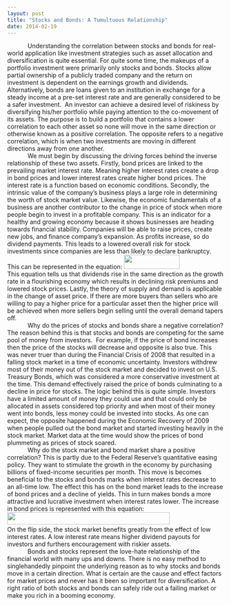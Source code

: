 ```yaml
---
layout: post
title: "Stocks and Bonds: A Tumultuous Relationship"
date: 2014-02-19
---
```


<p>&nbsp;&nbsp;&nbsp;&nbsp;&nbsp;&nbsp;&nbsp;&nbsp;&nbsp;&nbsp;&nbsp;&nbsp;Understanding the correlation between stocks and bonds for real-world application like investment strategies such as asset allocation and diversification is quite essential. For quite some time, the makeups of a portfolio investment were primarily only stocks and bonds. Stocks allow partial ownership of a publicly traded company and the return on investment is dependent on the earnings growth and dividends. Alternatively, bonds are loans given to an institution in exchange for a steady income at a pre-set interest rate and are generally considered to be a safer investment.&nbsp;&nbsp;An investor can achieve a desired level of riskiness by diversifying his/her portfolio while paying attention to the co-movement of its assets. The purpose is to build a portfolio that contains a lower correlation to each other asset so none will move in the same direction or otherwise known as a positive correlation. The opposite refers to a negative correlation, which is when two investments are moving in different directions away from one another.&nbsp;<br /> &nbsp;&nbsp;&nbsp;&nbsp;&nbsp;&nbsp;&nbsp;&nbsp;&nbsp;&nbsp;&nbsp;&nbsp;We must begin by discussing the driving forces behind the inverse relationship of these two assets. Firstly, bond prices are linked to the prevailing market interest rate. Meaning higher interest rates create a drop in bond prices and lower interest rates create higher bond prices. The interest rate is a function based on economic conditions. Secondly, the intrinsic value of the company&rsquo;s business plays a large role in determining the worth of stock market value. Likewise, the economic fundamentals of a business are another contributor to the change in price of stock when more people begin to invest in a profitable company. This is an indicator for a healthy and growing economy because it shows businesses are heading towards financial stability. Companies will be able to raise prices, create new jobs, and finance company&rsquo;s expansion. As profits increase, so do dividend payments. This leads to a lowered overall risk for stock investments since companies are less than likely to declare bankruptcy. This can be represented in the equation:&nbsp;<img src="https://raw.githubusercontent.com/michaelip2/michaelip2.github.io/master/images/ptoday.png" alt="" width="129" height="33" /><br /> This equation tells us that dividends rise in the same direction as the growth rate in a flourishing economy which results in declining risk premiums and lowered stock prices. Lastly, the theory of supply and demand is applicable in the change of asset price. If there are more buyers than sellers who are willing to pay a higher price for a particular asset then the higher price will be achieved when more sellers begin selling until the overall demand tapers off.&nbsp;&nbsp;<br /> &nbsp;&nbsp;&nbsp;&nbsp;&nbsp;&nbsp;&nbsp;&nbsp;&nbsp;&nbsp;&nbsp;&nbsp;Why do the prices of stocks and bonds share a negative correlation? The reason behind this is that stocks and bonds are competing for the same pool of money from investors.&nbsp;&nbsp;For example, if the price of bond increases then the price of the stocks will decrease and opposite is also true. This was never truer than during the Financial Crisis of 2008 that resulted in a falling stock market in a time of economic uncertainty. Investors withdrew most of their money out of the stock market and decided to invest on U.S. Treasury Bonds, which was considered a more conservative investment at the time. This demand effectively raised the price of bonds culminating to a decline in price for stocks. The logic behind this is quite simple. Investors have a limited amount of money they could use and that could only be allocated in assets considered top priority and when most of their money went into bonds, less money could be invested into stocks. As one can expect, the opposite happened during the Economic Recovery of 2009 when people pulled out the bond market and started investing heavily in the stock market. Market data at the time would show the prices of bond plummeting as prices of stock soared.&nbsp;<br />&nbsp;&nbsp;&nbsp;&nbsp;&nbsp;&nbsp;&nbsp;&nbsp;&nbsp;&nbsp;&nbsp; Why do the stock market and bond market share a positive correlation? This is partly due to the Federal Reserve&rsquo;s quantitative easing policy. They want to stimulate the growth in the economy by purchasing billions of fixed-income securities per month. This move is becomes beneficial to the stocks and bonds marks when interest rates decrease to an all-time low. The effect this has on the bond market leads to the increase of bond prices and a decline of yields. This in turn makes bonds a more attractive and lucrative investment when interest rates lower. The increase in bond prices is represented with this equation:&nbsp;<img src="https://raw.githubusercontent.com/michaelip2/michaelip2.github.io/master/images/coupon%20bond%20price.png" alt="" width="377" height="28" />&nbsp;<br /> On the flip side, the stock market benefits greatly from the effect of low interest rates. A low interest rate means higher dividend payouts for investors and furthers encouragement with riskier assets.<br /> &nbsp;&nbsp;&nbsp;&nbsp;&nbsp;&nbsp;&nbsp;&nbsp;&nbsp;&nbsp;&nbsp; Bonds and stocks represent the love-hate relationship of the financial world with many ups and downs. There is no easy method to singlehandedly pinpoint the underlying reason as to why stocks and bonds move in a certain direction. What is certain are the cause and effect factors for market prices and never has it been so important for diversification. A right ratio of both stocks and bonds can safely ride out a failing market or make you rich in a booming economy.</p>
